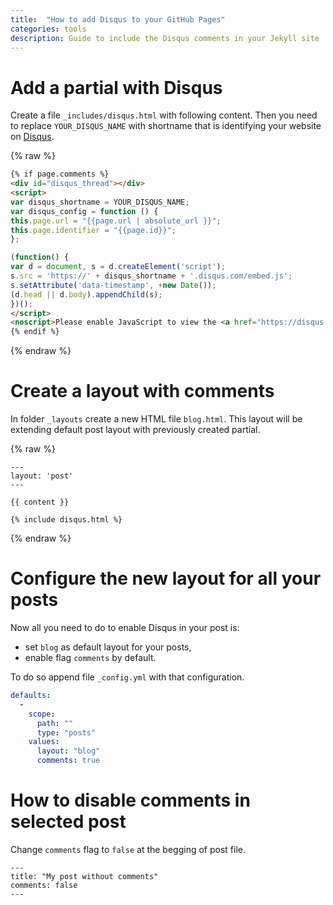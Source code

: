 ```yaml
---
title:  "How to add Disqus to your GitHub Pages"
categories: tools
description: Guide to include the Disqus comments in your Jekyll site
---
```


# Add a partial with Disqus

Create a file `_includes/disqus.html` with following content. 
Then you need to replace `YOUR_DISQUS_NAME` with shortname that
is identifying your website on [Disqus](https://disqus.com/).  

{% raw %}
```html
{% if page.comments %}
<div id="disqus_thread"></div>
<script>
var disqus_shortname = YOUR_DISQUS_NAME;
var disqus_config = function () {
this.page.url = "{{page.url | absolute_url }}";
this.page.identifier = "{{page.id}}";
};

(function() {
var d = document, s = d.createElement('script');
s.src = 'https://' + disqus_shortname + '.disqus.com/embed.js';
s.setAttribute('data-timestamp', +new Date());
(d.head || d.body).appendChild(s);
})();
</script>
<noscript>Please enable JavaScript to view the <a href="https://disqus.com/?ref_noscript">comments powered by Disqus.</a></noscript>
{% endif %}
```
{% endraw %}

# Create a layout with comments

In folder `_layouts` create a new HTML file `blog.html`.
This layout will be extending default post layout with previously
created partial.

{% raw %}
```
---
layout: 'post'
---

{{ content }}

{% include disqus.html %}
```
{% endraw %}

# Configure the new layout for all your posts

Now all you need to do to enable Disqus in your post is:
- set `blog` as default layout for your posts,
- enable flag `comments` by default.

To do so append file `_config.yml` with that configuration.

```yml
defaults:
  -
    scope:
      path: ""
      type: "posts"
    values:
      layout: "blog"
      comments: true
```

# How to disable comments in selected post

Change `comments` flag to `false` at the begging of post file.

```
---
title: "My post without comments"
comments: false
---
```